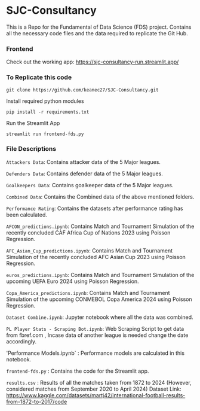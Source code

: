 # SJC-Consultancy
This is a Repo for the Fundamental of Data Science (FDS) project. Contains all the necessary code files and the data required to replicate the Git Hub.
### Frontend 
Check out the working app: https://sjc-consultancy-run.streamlit.app/

### To Replicate this code 

```
git clone https://github.com/keanec27/SJC-Consultancy.git
```
Install required python modules
```
pip install -r requirements.txt
```
Run the Streamlit App
```
streamlit run frontend-fds.py
```

### File Descriptions 

`Attackers Data`: Contains attacker data of the 5 Major leagues.

`Defenders Data`: Contains defender data of the 5 Major leagues.

`Goalkeepers Data`: Contains goalkeeper data of the 5 Major leagues.

`Combined Data`: Contains the Combined data of the above mentioned folders.

`Performance Rating`: Contains the datasets after performance rating has been calculated.

`AFCON_predictions.ipynb`: Contains Match and Tournament Simulation of the recently concluded CAF Africa Cup of Nations 2023 using Poisson Regression.

`AFC_Asian_Cup_predictions.ipynb`: Contains Match and Tournament Simulation of the recently concluded AFC Asian Cup 2023 using Poisson Regression.

`euros_predictions.ipynb`: Contains Match and Tournament Simulation of the upcoming UEFA Euro 2024 using Poisson Regression.

`Copa_America_predictions.ipynb`: Contains Match and Tournament Simulation of the upcoming CONMEBOL Copa America 2024 using Poisson Regression.

`Dataset Combine.ipynb`: Jupyter notebook where all the data was combined.

`PL Player Stats - Scraping Bot.ipynb`: Web Scraping Script to get data from fbref.com , Incase data of another league is needed change the date accordingly.

'Performance Models.ipynb` : Performance models are calculated in this notebook.

`frontend-fds.py` : Contains the code for the Streamlit app.

`results.csv` : Results of all the matches taken from 1872 to 2024 (However, considered matches from September 2020 to April 2024)
Dataset Link: https://www.kaggle.com/datasets/martj42/international-football-results-from-1872-to-2017/code





